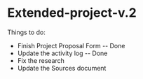# Extended-project-v.2

Things to do: 
- Finish Project Proposal Form -- Done
- Update the activity log -- Done
- Fix the research
- Update the Sources document
